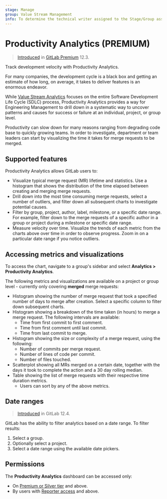 ```yaml
---
stage: Manage
group: Value Stream Management
info: To determine the technical writer assigned to the Stage/Group associated with this page, see https://about.gitlab.com/handbook/engineering/ux/technical-writing/#designated-technical-writers
---
```


# Productivity Analytics **(PREMIUM)**

> [Introduced](https://gitlab.com/gitlab-org/gitlab/-/issues/12079) in [GitLab Premium](https://about.gitlab.com/pricing/) 12.3.

Track development velocity with Productivity Analytics.

For many companies, the development cycle is a black box and getting an estimate of how
long, on average, it takes to deliver features is an enormous endeavor.

While [Value Stream Analytics](../analytics/value_stream_analytics.md) focuses on the entire
Software Development Life Cycle (SDLC) process, Productivity Analytics provides a way for Engineering Management to drill down in a systematic way to uncover patterns and causes for success or failure at an individual, project, or group level.

Productivity can slow down for many reasons ranging from degrading code base to quickly growing teams. In order to investigate, department or team leaders can start by visualizing the time it takes for merge requests to be merged.

## Supported features

Productivity Analytics allows GitLab users to:

- Visualize typical merge request (MR) lifetime and statistics. Use a histogram that shows the distribution of the time elapsed between creating and merging merge requests.
- Drill down into the most time consuming merge requests, select a number of outliers, and filter down all subsequent charts to investigate potential causes.
- Filter by group, project, author, label, milestone, or a specific date range. For example, filter down to the merge requests of a specific author in a group or project during a milestone or specific date range.
- Measure velocity over time. Visualize the trends of each metric from the charts above over time in order to observe progress. Zoom in on a particular date range if you notice outliers.

## Accessing metrics and visualizations

To access the chart, navigate to a group's sidebar and select **Analytics > Productivity Analytics**.

The following metrics and visualizations are available on a project or group level - currently only covering **merged** merge requests:

- Histogram showing the number of merge request that took a specified number of days to merge after creation. Select a specific column to filter down subsequent charts.
- Histogram showing a breakdown of the time taken (in hours) to merge a merge request. The following intervals are available:
  - Time from first commit to first comment.
  - Time from first comment until last commit.
  - Time from last commit to merge.
- Histogram showing the size or complexity of a merge request, using the following:
  - Number of commits per merge request.
  - Number of lines of code per commit.
  - Number of files touched.
- Scatterplot showing all MRs merged on a certain date, together with the days it took to complete the action and a 30 day rolling median.
- Table showing the list of merge requests with their respective time duration metrics.
  - Users can sort by any of the above metrics.

## Date ranges

> [Introduced](https://gitlab.com/gitlab-org/gitlab/-/issues/13188) in GitLab 12.4.

GitLab has the ability to filter analytics based on a date range. To filter results:

1. Select a group.
1. Optionally select a project.
1. Select a date range using the available date pickers.

## Permissions

The **Productivity Analytics** dashboard can be accessed only:

- On [Premium or Silver tier](https://about.gitlab.com/pricing/) and above.
- By users with [Reporter access](../permissions.md) and above.
